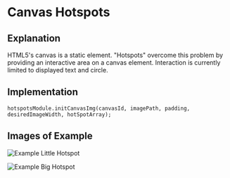 # Canvas Hotspots

## Explanation

HTML5's canvas is a static element. "Hotspots" overcome this problem by providing an interactive area on a canvas element. Interaction is currently limited to displayed text and circle.

## Implementation

```hotspotsModule.initCanvasImg(canvasId, imagePath, padding, desiredImageWidth, hotSpotArray);```

## Images of Example

![Example Little Hotspot](/example/readme-littleHotspot.PNG?raw=true "Example Little Hotspot")

![Example Big Hotspot](/example/readme-bigHotspot.PNG?raw=true "Example Big Hotspot")
